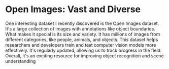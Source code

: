 # Open Images: Vast and Diverse
One interesting dataset I recently discovered is the Open Images dataset. It's a large collection of images with annotations like object boundaries. What makes it special is its size and variety. It has millions of images from different categories, like people, animals, and objects. This dataset helps researchers and developers train and test computer vision models more effectively. It's regularly updated, allowing us to track progress in the field. Overall, it's an exciting resource for improving object recognition and scene understanding
